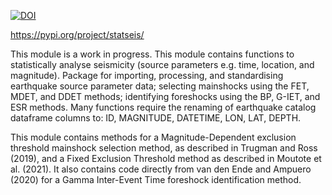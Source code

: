 [![DOI](https://zenodo.org/badge/807570243.svg)](https://doi.org/10.5281/zenodo.14051948)

https://pypi.org/project/statseis/  

This module is a work in progress.
This module contains functions to statistically analyse seismicity (source parameters e.g. time, location, and magnitude).
Package for importing, processing, and standardising earthquake source parameter data;
selecting mainshocks using the FET, MDET, and DDET methods;
identifying foreshocks using the BP, G-IET, and ESR methods.
Many functions require the renaming of earthquake catalog dataframe columns to: ID, MAGNITUDE, DATETIME, LON, LAT, DEPTH.

This module contains methods for a Magnitude-Dependent exclusion threshold mainshock selection method, as described in Trugman and Ross (2019), and a Fixed Exclusion Threshold method as described in Moutote et al. (2021). It also contains code directly from van den Ende and Ampuero (2020) for a Gamma Inter-Event Time foreshock identification method.